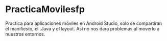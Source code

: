 # PracticaMovilesfp
Practica para aplicaciones móviles en Android Studio, solo se compartirán el manifiesto, el .Java y el layout.
Así no nos dara problemas al moverlo a nuestros entornos.
